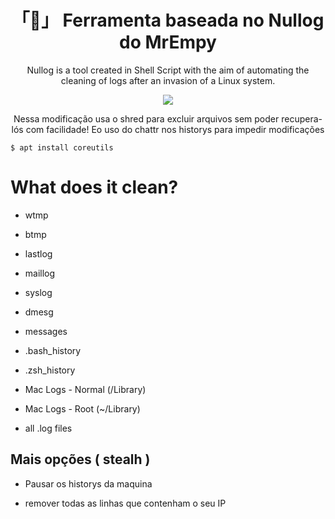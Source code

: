 <h1 align="center">「🧹」 Ferramenta baseada no Nullog do MrEmpy </h1>

<a><p align="center">Nullog is a tool created in Shell Script with the aim of automating the cleaning of logs after an invasion of a Linux system.</p></a>

<p align="center"><img src="image.png"></p>


<a><p align="center">Nessa modificação usa o shred para excluir arquivos sem poder recupera-lós com facilidade! Eo uso do chattr nos historys para impedir modificações</p></a>


```
$ apt install coreutils

```



# What does it clean?

* wtmp

* btmp

* lastlog

* maillog

* syslog

* dmesg

* messages

* .bash_history

* .zsh_history

* Mac Logs - Normal (/Library)

* Mac Logs - Root (~/Library)

* all .log files




## Mais opções ( stealh ) 

* Pausar  os  historys da maquina 

* remover todas as linhas que contenham o seu IP


